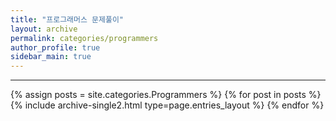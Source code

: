 ```yaml
---
title: "프로그래머스 문제풀이"
layout: archive
permalink: categories/programmers
author_profile: true
sidebar_main: true
---
```


<!-- 공백이 포함되어 있는 카테고리 이름의 경우 site.categories['a b c'] 이런식으로! -->

***

{% assign posts = site.categories.Programmers %}
{% for post in posts %} {% include archive-single2.html type=page.entries_layout %} {% endfor %}
